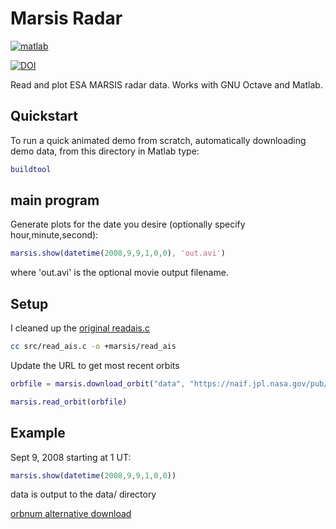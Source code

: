 # Marsis Radar

[![matlab](https://github.com/space-physics/marsis-radar/actions/workflows/ci.yml/badge.svg)](https://github.com/space-physics/marsis-radar/actions/workflows/ci.yml)

[![DOI](https://zenodo.org/badge/24042603.svg)](https://zenodo.org/badge/latestdoi/24042603)

Read and plot ESA MARSIS radar data.
Works with GNU Octave and Matlab.

## Quickstart

To run a quick animated demo from scratch, automatically downloading demo data, from this directory in Matlab type:

```matlab
buildtool
```

## main program

Generate plots for the date you desire (optionally specify hour,minute,second):

```matlab
marsis.show(datetime(2008,9,9,1,0,0), 'out.avi')
```

where 'out.avi' is the optional movie output filename.

## Setup

I cleaned up the
[original readais.c](http://www-pw.physics.uiowa.edu/marsx/Gurnett_etal_GRL_2015/VOLUME/SOFTWARE/READAIS.C)

```sh
cc src/read_ais.c -o +marsis/read_ais
```

Update the URL to get most recent orbits

```matlab
orbfile = marsis.download_orbit("data", "https://naif.jpl.nasa.gov/pub/naif/pds/data/mex-e_m-spice-6-v2.0/mexsp_2000/EXTRAS/ORBNUM/ORMM_MERGED_01825.ORB")

marsis.read_orbit(orbfile)
```

## Example

Sept 9, 2008 starting at 1 UT:

```matlab
marsis.show(datetime(2008,9,9,1,0,0))
```

data is output to the data/ directory



[orbnum alternative download](http://ssols01.esac.esa.int/adcs/SPICE/ftp_browse.php?mission=MEX&type=orbnum)
